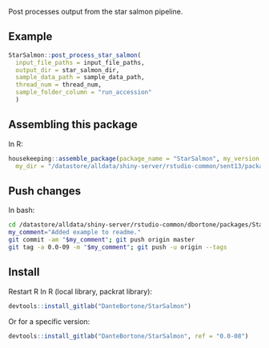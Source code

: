 Post processes output from the star salmon pipeline.

## Example
``` r
StarSalmon::post_process_star_salmon(
  input_file_paths = input_file_paths,
  output_dir = star_salmon_dir,
  sample_data_path = sample_data_path,
  thread_num = thread_num,
  sample_folder_column = "run_accession"
  )
```

## Assembling this package
In R:
``` r
housekeeping::assemble_package(package_name = "StarSalmon", my_version = "0.0-10",
  my_dir = "/datastore/alldata/shiny-server/rstudio-common/sent13/packages/StarSalmon_dev_sae")
```

## Push changes
In bash:
``` bash
cd /datastore/alldata/shiny-server/rstudio-common/dbortone/packages/StarSalmon
my_comment="Added example to readme."
git commit -am "$my_comment"; git push origin master
git tag -a 0.0-09 -m "$my_comment"; git push -u origin --tags
```

## Install
Restart R
In R (local library, packrat library):
``` r
devtools::install_gitlab("DanteBortone/StarSalmon")
```

Or for a specific version:
``` r
devtools::install_gitlab("DanteBortone/StarSalmon", ref = "0.0-08")
```
